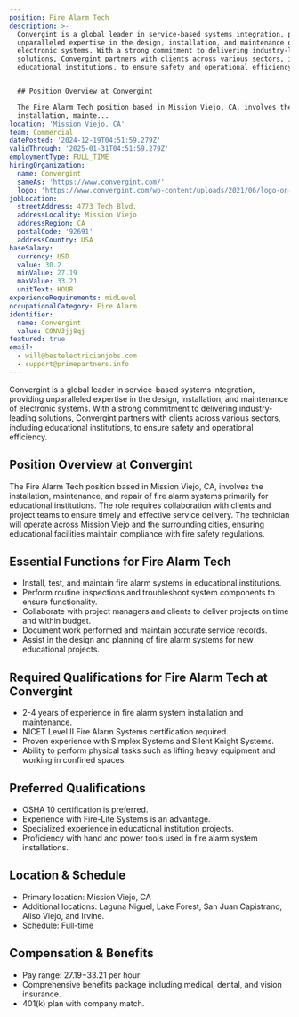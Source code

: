 ```yaml
---
position: Fire Alarm Tech
description: >-
  Convergint is a global leader in service-based systems integration, providing
  unparalleled expertise in the design, installation, and maintenance of
  electronic systems. With a strong commitment to delivering industry-leading
  solutions, Convergint partners with clients across various sectors, including
  educational institutions, to ensure safety and operational efficiency.


  ## Position Overview at Convergint

  The Fire Alarm Tech position based in Mission Viejo, CA, involves the
  installation, mainte...
location: 'Mission Viejo, CA'
team: Commercial
datePosted: '2024-12-19T04:51:59.279Z'
validThrough: '2025-01-31T04:51:59.279Z'
employmentType: FULL_TIME
hiringOrganization:
  name: Convergint
  sameAs: 'https://www.convergint.com/'
  logo: 'https://www.convergint.com/wp-content/uploads/2021/06/logo-on-dark-blue.png'
jobLocation:
  streetAddress: 4773 Tech Blvd.
  addressLocality: Mission Viejo
  addressRegion: CA
  postalCode: '92691'
  addressCountry: USA
baseSalary:
  currency: USD
  value: 30.2
  minValue: 27.19
  maxValue: 33.21
  unitText: HOUR
experienceRequirements: midLevel
occupationalCategory: Fire Alarm
identifier:
  name: Convergint
  value: CONV3jj8qj
featured: true
email:
  - will@bestelectricianjobs.com
  - support@primepartners.info
---
```




Convergint is a global leader in service-based systems integration, providing unparalleled expertise in the design, installation, and maintenance of electronic systems. With a strong commitment to delivering industry-leading solutions, Convergint partners with clients across various sectors, including educational institutions, to ensure safety and operational efficiency.

## Position Overview at Convergint
The Fire Alarm Tech position based in Mission Viejo, CA, involves the installation, maintenance, and repair of fire alarm systems primarily for educational institutions. The role requires collaboration with clients and project teams to ensure timely and effective service delivery. The technician will operate across Mission Viejo and the surrounding cities, ensuring educational facilities maintain compliance with fire safety regulations.

## Essential Functions for Fire Alarm Tech
- Install, test, and maintain fire alarm systems in educational institutions.
- Perform routine inspections and troubleshoot system components to ensure functionality.
- Collaborate with project managers and clients to deliver projects on time and within budget.
- Document work performed and maintain accurate service records.
- Assist in the design and planning of fire alarm systems for new educational projects.

## Required Qualifications for Fire Alarm Tech at Convergint
- 2-4 years of experience in fire alarm system installation and maintenance.
- NICET Level II Fire Alarm Systems certification required.
- Proven experience with Simplex Systems and Silent Knight Systems.
- Ability to perform physical tasks such as lifting heavy equipment and working in confined spaces.

## Preferred Qualifications
- OSHA 10 certification is preferred.
- Experience with Fire-Lite Systems is an advantage.
- Specialized experience in educational institution projects.
- Proficiency with hand and power tools used in fire alarm system installations.

## Location & Schedule
- Primary location: Mission Viejo, CA
- Additional locations: Laguna Niguel, Lake Forest, San Juan Capistrano, Aliso Viejo, and Irvine.
- Schedule: Full-time

## Compensation & Benefits
- Pay range: $27.19-$33.21 per hour
- Comprehensive benefits package including medical, dental, and vision insurance.
- 401(k) plan with company match.
